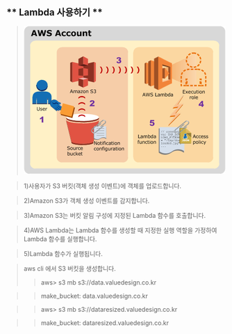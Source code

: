 ** Lambda 사용하기 ** 
-----

> ![메뉴](https://github.com/dockerdongjin/aws-network-examples/blob/master/case14/images/img00.png)

> 1)사용자가 S3 버킷(객체 생성 이벤트)에 객체를 업로드합니다.

> 2)Amazon S3가 객체 생성 이벤트를 감지합니다.

> 3)Amazon S3는 버킷 알림 구성에 지정된 Lambda 함수를 호출합니다.

> 4)AWS Lambda는 Lambda 함수를 생성할 때 지정한 실행 역할을 가정하여 Lambda 함수를 실행합니다.

> 5)Lambda 함수가 실행됩니다.



> aws cli 에서 S3 버킷을 생성합니다.
>> aws> s3 mb s3://data.valuedesign.co.kr

>> make_bucket: data.valuedesign.co.kr

>> aws> s3 mb s3://dataresized.valuedesign.co.kr

>> make_bucket: dataresized.valuedesign.co.kr



